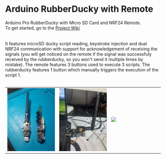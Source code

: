 # Arduino RubberDucky with Remote
Arduino Pro RubberDucky with Micro SD Card and NRF24 Remote.<br />
To get started, go to the [Project Wiki](https://github.com/sorinbotirla/Arduino-Rubberducky-with-Remote/wiki) <br />
<br /><br />
It features microSD ducky script reading, keystroke injection and dual NRF24 communication with support for acknowledgement of receiving the signals (you will get noticed on the remote if the signal was successfuly received by the rubberducky, so you won't send it multiple times by mistake). The remote features 3 buttons used to execute 3 scripts. The rubberducky features 1 button which manually triggers the execution of the script 1.
<br /><br />
<table width="100%">
  <tr>
    <td width="33%">
      <img src="https://raw.githubusercontent.com/sorinbotirla/Arduino-Rubberducky-with-Remote/refs/heads/main/20250726_092931.jpg" />
    </td>
    <td width="33%">
      <img src="https://raw.githubusercontent.com/sorinbotirla/Arduino-Rubberducky-with-Remote/refs/heads/main/20250726_092955.jpg" />
    </td>
    <td width="33%">
      <img src="https://github.com/sorinbotirla/Arduino-Rubberducky-with-Remote/blob/main/ezgif-1f73a2c0fe1660.gif?raw=true" />
    </td>
  </tr>
</table>
